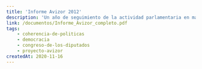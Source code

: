 ```yaml
---
title: 'Informe Avizor 2012'
description: 'Un año de seguimiento de la actividad parlamentaria en materia de desarrolloo'
link: /documentos/Informe_Avizor_completo.pdf
tags:
    - coherencia-de-politicas
    - democracia
    - congreso-de-los-diputados
    - proyecto-avizor
createdAt: 2020-11-16
---
```

